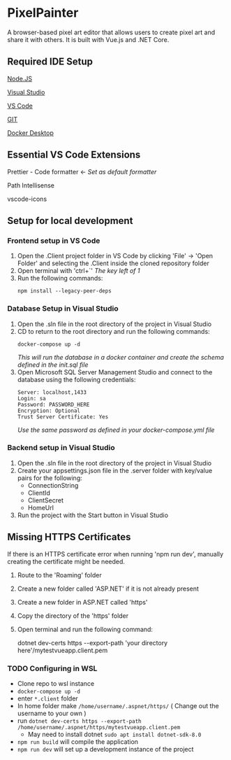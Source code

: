 # PixelPainter

A browser-based pixel art editor that allows users to create pixel art and share it with others. It is built with Vue.js and .NET Core.

## Required IDE Setup

[Node.JS](https://nodejs.org/en)

[Visual Studio](https://visualstudio.microsoft.com/)

[VS Code](https://code.visualstudio.com/)

[GIT](https://git-scm.com/downloads)

[Docker Desktop](https://www.docker.com/get-started/)

## Essential VS Code Extensions

Prettier - Code formatter <- *Set as default formatter*

Path Intellisense

vscode-icons

## Setup for local development

### Frontend setup in VS Code

1. Open the .Client project folder in VS Code by clicking 'File' -> 'Open Folder' and selecting the .Client inside the cloned repository folder
1. Open terminal with 'ctrl+`' *The key left of 1*
1. Run the following commands:
	```
	npm install --legacy-peer-deps
	```

### Database Setup in Visual Studio
1. Open the .sln file in the root directory of the project in Visual Studio
1. CD to return to the root directory and run the following commands:
	```
	docker-compose up -d
	```
	*This will run the database in a docker container and create the schema defined in the init.sql file*
1. Open Microsoft SQL Server Management Studio and connect to the database using the following credentials:
	```
	Server: localhost,1433
	Login: sa
	Password: PASSWORD_HERE
	Encryption: Optional
	Trust Server Certificate: Yes
	```
	*Use the same password as defined in your docker-compose.yml file*

### Backend setup in Visual Studio

1. Open the .sln file in the root directory of the project in Visual Studio
1. Create your appsettings.json file in the .server folder with key/value pairs for the following:
	- ConnectionString
	- ClientId
	- ClientSecret
	- HomeUrl
1. Run the project with the Start button in Visual Studio

## Missing HTTPS Certificates

If there is an HTTPS certificate error when running 'npm run dev', manually creating the certificate might be needed.

1. Route to the 'Roaming' folder
2. Create a new folder called 'ASP.NET' if it is not already present
3. Create a new folder in ASP.NET called 'https'
4. Copy the directory of the 'https' folder
5. Open terminal and run the following command:
	
	dotnet dev-certs https --export-path 'your directory here'/mytestvueapp.client.pem 
	


### TODO Configuring in WSL

- Clone repo to wsl instance
- `docker-compose up -d`
- enter `*.client` folder
- In home folder make `/home/username/.aspnet/https/` ( Change out the username to your own )
- run `dotnet dev-certs https --export-path /home/username/.aspnet/https/mytestvueapp.client.pem` 
    - May need to install dotnet `sudo apt install dotnet-sdk-8.0`
- `npm run build` will compile the application
- `npm run dev` will set up a development instance of the project

